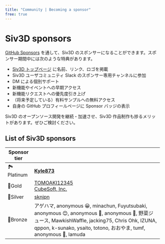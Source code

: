 ```yaml
---
title: "Community | Becoming a sponsor"
free: true
---
```


# Siv3D sponsors

[GitHub Sponsors](https://github.com/sponsors/Reputeless) を通して、Siv3D のスポンサーになることができます。スポンサー期間中には次のような特典があります。

- [Siv3D トップページ](https://siv3d.github.io/ja-jp/) に名前、リンク、ロゴを掲載
- Siv3D ユーザコミュニティ Slack のスポンサー専用チャンネルに参加
- DM による個別サポート
- 新機能やイベントへの早期アクセス
- 新機能リクエストへの優先度引き上げ
- （将来予定している）有料サンプルへの無料アクセス
- 自身の GitHub プロフィールページに Sponsor バッジの表示

Siv3D のオープンソース開発を継続・加速させ、Siv3D 作品制作も捗るメリットがあります。ぜひご検討ください。


## List of Siv3D sponsors

|Sponsor tier| |
|--|--|
|🏞️Platinum | **[Kyle873](https://github.com/Kyle873)** |
|🌳Gold |[TOMOAKI12345](https://github.com/TOMOAKI12345)<br>[CubeSoft, Inc.](https://www.cube-soft.jp/)|
|🌴Silver |[sknjpn](https://twitter.com/sknjpn)|
|🌷Bronze |アゲハマ, anonymous 😀, minachun, Fuyutsubaki, anonymous 😊, anonymous 🐝, anonymous 🐠, 野菜ジュース, MawkishWaffle, jacking75, Chris Ohk, IZUNA, qppon, k-sunako, ysaito, totono, おおやま, tumf, anonymous 🍵, lamuda|

